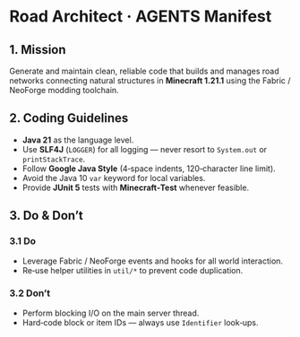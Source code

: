 # Road Architect · AGENTS Manifest

## 1. Mission

Generate and maintain clean, reliable code that builds and manages road networks connecting natural structures in **Minecraft 1.21.1** using the Fabric / NeoForge modding toolchain.

## 2. Coding Guidelines

* **Java 21** as the language level.
* Use **SLF4J** (`LOGGER`) for all logging — never resort to `System.out` or `printStackTrace`.
* Follow **Google Java Style** (4‑space indents, 120‑character line limit).
* Avoid the Java 10 `var` keyword for local variables.
* Provide **JUnit 5** tests with **Minecraft‑Test** whenever feasible.

## 3. Do & Don’t

### 3.1 Do

* Leverage Fabric / NeoForge events and hooks for all world interaction.
* Re‑use helper utilities in `util/*` to prevent code duplication.

### 3.2 Don’t

* Perform blocking I/O on the main server thread.
* Hard‑code block or item IDs — always use `Identifier` look‑ups.
